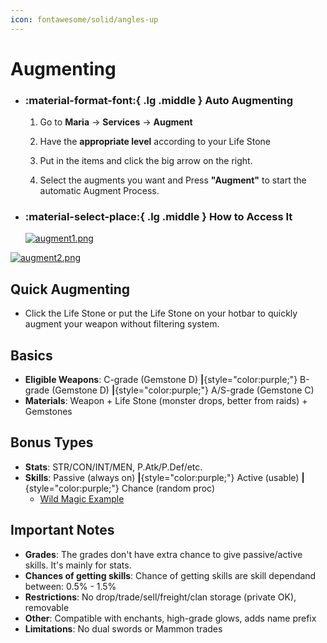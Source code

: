 ```yaml
---
icon: fontawesome/solid/angles-up
---
```


# Augmenting

<div class="grid cards" markdown>

- ### :material-format-font:{ .lg .middle } __Auto Augmenting__
    1. Go to **Maria** -> **Services** -> **Augment**

    2. Have the **appropriate level** according to your Life Stone
    
    3. Put in the items and click the big arrow on the right.
    
    4. Select the augments you want and Press **"Augment"** to start the automatic Augment Process.

- ### :material-select-place:{ .lg .middle } __How to Access It__
    [![augment1.png](https://i.postimg.cc/5N124tvT/augment1.png)](https://postimg.cc/4nLgwsWQ)
    
    
</div>

[![augment2.png](https://i.postimg.cc/SQcKb9Xc/augment2.png)](https://postimg.cc/yWYKFkyN)

## Quick Augmenting

- Click the Life Stone or put the Life Stone on your hotbar to quickly augment your weapon without filtering system.


## Basics
- **Eligible Weapons**: C-grade (Gemstone D) **|**{style="color:purple;"} B-grade (Gemstone D) **|**{style="color:purple;"} A/S-grade (Gemstone C)
- **Materials**: Weapon + Life Stone (monster drops, better from raids) + Gemstones

## Bonus Types
- **Stats**: STR/CON/INT/MEN, P.Atk/P.Def/etc.
- **Skills**: Passive (always on) **|**{style="color:purple;"} Active (usable) **|**{style="color:purple;"} Chance (random proc)
    - [Wild Magic Example](https://lineage2wiki.org/interlude/skill/3142/item-skill-wild-magic/) 

## Important Notes
- **Grades**: The grades don't have extra chance to give passive/active skills. It's mainly for stats.
- **Chances of getting skills**: Chance of getting skills are skill dependand between: 0.5% - 1.5%
- **Restrictions**: No drop/trade/sell/freight/clan storage (private OK), removable
- **Other**: Compatible with enchants, high-grade glows, adds name prefix
- **Limitations**: No dual swords or Mammon trades